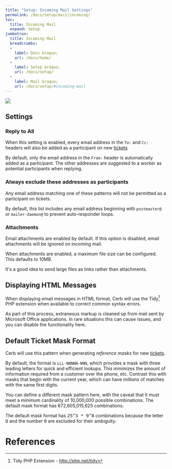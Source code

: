 ```yaml
---
title: "Setup: Incoming Mail Settings"
permalink: /docs/setup/mail/incoming/
toc:
  title: Incoming Mail
  expand: Setup
jumbotron:
  title: Incoming Mail
  breadcrumbs:
  - 
    label: Docs &raquo;
    url: /docs/home/
  - 
    label: Setup &raquo;
    url: /docs/setup/
  - 
    label: Mail &raquo;
    url: /docs/setup/#incoming-mail
---
```


<div class="cerb-screenshot">
<img src="/assets/images/docs/setup/mail-settings.png" class="screenshot">
</div>

## Settings

### Reply to All

When this setting is enabled, every email address in the `To:` and `Cc:` headers will also be added as a participant on new [tickets](/docs/tickets/)

By default, only the email address in the `From:` header is automatically added as a participant.  The other addresses are suggested to a worker as potential participants when replying.

### Always exclude these addresses as participants

Any email address matching one of these patterns will not be permitted as a participant on tickets.

By default, this list includes any email address beginning with `postmaster@` or `mailer-daemon@` to prevent auto-responder loops.

### Attachments

Email attachments are enabled by default.  If this option is disabled, email attachments will be ignored on incoming mail.

When attachments are enabled, a maximum file size can be configured.  This defaults to 10MB.

<div class="cerb-box note">
	<p>
		It's a good idea to send large files as links rather than attachments.
	</p>
</div>

## Displaying HTML Messages

When displaying email messages in HTML format, Cerb will use the Tidy[^php-tidy] PHP extension when available to correct common syntax errors.

As part of this process, extraneous markup is cleaned up from mail sent by Microsoft Office applications.  In rare situations this can cause issues, and you can disable the functionality here.

## Default Ticket Mask Format

Cerb will use this pattern when generating _reference masks_ for new [tickets](/docs/tickets/).

By default, the format is `LLL-NNNNN-NNN`, which provides a mask with three leading letters for quick and efficient lookups. This minimizes the amount of information required from a customer over the phone, etc.  Contrast this with masks that begin with the current year, which can have millions of matches with the same first digits.

You can define a different mask pattern here, with the caveat that it must meet a minimum cardinality of 10,000,000 possible combinations.  The default mask format has 672,605,015,625 combinations.

<div class="cerb-box geek-out">
	<p>
		The default mask format has <tt>25^3 * 9^8</tt> combinations because the letter <tt>O</tt> and the number <tt>0</tt> are excluded for their ambiguity.
	</p>
</div>


# References

[^php-tidy]: Tidy PHP Extension - <http://php.net/tidy>